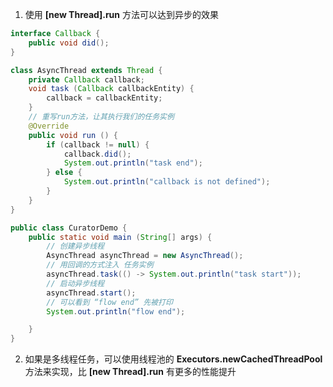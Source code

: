 1. 使用 **[new Thread].run** 方法可以达到异步的效果

``` java
interface Callback {
    public void did();
}

class AsyncThread extends Thread {
    private Callback callback;
    void task (Callback callbackEntity) {
        callback = callbackEntity;
    }
    // 重写run方法，让其执行我们的任务实例
    @Override
    public void run () {
        if (callback != null) {
            callback.did();
            System.out.println("task end");
        } else {
            System.out.println("callback is not defined");
        }
    }
}

public class CuratorDemo {
    public static void main (String[] args) {
        // 创建异步线程
        AsyncThread asyncThread = new AsyncThread();
        // 用回调的方式注入 任务实例
        asyncThread.task(() -> System.out.println("task start"));
        // 启动异步线程
        asyncThread.start();
        // 可以看到 “flow end” 先被打印
        System.out.println("flow end");

    }
}
```

2. 如果是多线程任务，可以使用线程池的 **Executors.newCachedThreadPool** 方法来实现，比 **[new Thread].run** 有更多的性能提升
